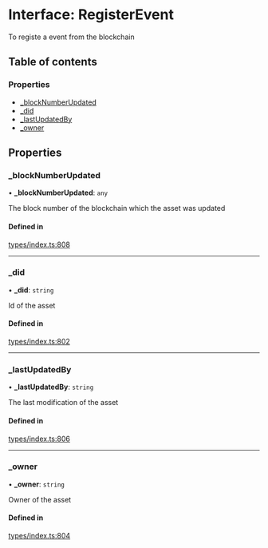 # Interface: RegisterEvent

To registe a event from the blockchain

## Table of contents

### Properties

- [\_blockNumberUpdated](RegisterEvent.md#_blocknumberupdated)
- [\_did](RegisterEvent.md#_did)
- [\_lastUpdatedBy](RegisterEvent.md#_lastupdatedby)
- [\_owner](RegisterEvent.md#_owner)

## Properties

### \_blockNumberUpdated

• **\_blockNumberUpdated**: `any`

The block number of the blockchain which the asset was updated

#### Defined in

[types/index.ts:808](https://github.com/nevermined-io/react-components/blob/9f27b18/catalog/src/types/index.ts#L808)

___

### \_did

• **\_did**: `string`

Id of the asset

#### Defined in

[types/index.ts:802](https://github.com/nevermined-io/react-components/blob/9f27b18/catalog/src/types/index.ts#L802)

___

### \_lastUpdatedBy

• **\_lastUpdatedBy**: `string`

The last modification of the asset

#### Defined in

[types/index.ts:806](https://github.com/nevermined-io/react-components/blob/9f27b18/catalog/src/types/index.ts#L806)

___

### \_owner

• **\_owner**: `string`

Owner of the asset

#### Defined in

[types/index.ts:804](https://github.com/nevermined-io/react-components/blob/9f27b18/catalog/src/types/index.ts#L804)
